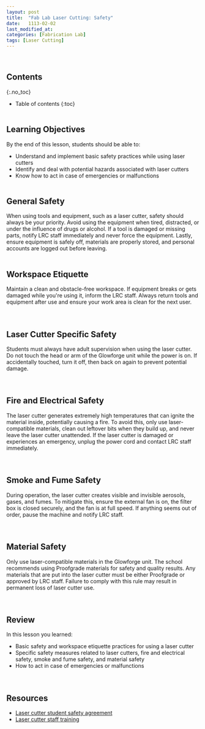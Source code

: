 ```yaml
---
layout: post
title:  "Fab Lab Laser Cutting: Safety"
date:   1113-02-02
last_modified_at: 
categories: [Fabrication Lab]
tags: [Laser Cutting]
---
```

<br>

## Contents
{:.no_toc}
* Table of contents
{:toc}
<br><br>

## Learning Objectives
By the end of this lesson, students should be able to:
- Understand and implement basic safety practices while using laser cutters
- Identify and deal with potential hazards associated with laser cutters
- Know how to act in case of emergencies or malfunctions
<br><br>

## General Safety 
When using tools and equipment, such as a laser cutter, safety should always be your priority. Avoid using the equipment when tired, distracted, or under the influence of drugs or alcohol. If a tool is damaged or missing parts, notify LRC staff immediately and never force the equipment. Lastly, ensure equipment is safely off, materials are properly stored, and personal accounts are logged out before leaving.
<br><br>

## Workspace Etiquette 
Maintain a clean and obstacle-free workspace. If equipment breaks or gets damaged while you're using it, inform the LRC staff. Always return tools and equipment after use and ensure your work area is clean for the next user.
<br><br><br>

## Laser Cutter Specific Safety 
Students must always have adult supervision when using the laser cutter. Do not touch the head or arm of the Glowforge unit while the power is on. If accidentally touched, turn it off, then back on again to prevent potential damage.
<br><br><br>

## Fire and Electrical Safety 
The laser cutter generates extremely high temperatures that can ignite the material inside, potentially causing a fire. To avoid this, only use laser-compatible materials, clean out leftover bits when they build up, and never leave the laser cutter unattended. If the laser cutter is damaged or experiences an emergency, unplug the power cord and contact LRC staff immediately.
<br><br><br>

## Smoke and Fume Safety 
During operation, the laser cutter creates visible and invisible aerosols, gases, and fumes. To mitigate this, ensure the external fan is on, the filter box is closed securely, and the fan is at full speed. If anything seems out of order, pause the machine and notify LRC staff.
<br><br><br>

## Material Safety
Only use laser-compatible materials in the Glowforge unit. The school recommends using Proofgrade materials for safety and quality results. Any materials that are put into the laser cutter must be either Proofgrade or approved by LRC staff. Failure to comply with this rule may result in permanent loss of laser cutter use.
<br><br><br>

## Review
In this lesson you learned:
- Basic safety and workspace etiquette practices for using a laser cutter
- Specific safety measures related to laser cutters, fire and electrical safety, smoke and fume safety, and material safety
- How to act in case of emergencies or malfunctions
<br><br><br>

## Resources
- [Laser cutter student safety agreement](https://drive.google.com/uc?export=download&id=1hNBPoUt3aymw3Mt5RZgXkpCFyqhFeRLH)
- [Laser cutter staff training](https://drive.google.com/uc?export=download&id=1JDvcJGkuCT8hwfxh7-gkh4ki7TyblZJA)
